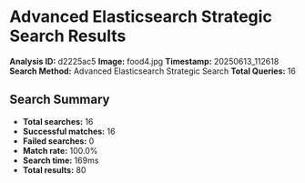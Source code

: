 # Advanced Elasticsearch Strategic Search Results

**Analysis ID:** d2225ac5
**Image:** food4.jpg
**Timestamp:** 20250613_112618
**Search Method:** Advanced Elasticsearch Strategic Search
**Total Queries:** 16

## Search Summary

- **Total searches:** 16
- **Successful matches:** 16
- **Failed searches:** 0
- **Match rate:** 100.0%
- **Search time:** 169ms
- **Total results:** 80

